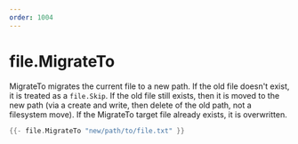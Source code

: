 ```yaml
---
order: 1004
---
```


<!-- Generated by tools/docgen. DO NOT EDIT. -->

# file.MigrateTo

MigrateTo migrates the current file to a new path. If the old file
doesn't exist, it is treated as a `file.Skip`. If the old file still
exists, then it is moved to the new path (via a create and write, then
delete of the old path, not a filesystem move). If the MigrateTo target
file already exists, it is overwritten.

```go
{{- file.MigrateTo "new/path/to/file.txt" }}
```
